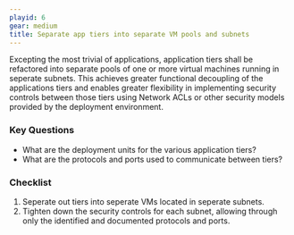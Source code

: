 ```yaml
---
playid: 6
gear: medium
title: Separate app tiers into separate VM pools and subnets
---
```


Excepting the most trivial of applications, application tiers shall
be refactored into separate pools of one or more virtual machines
running in seperate subnets. This achieves greater functional
decoupling of the applications tiers and enables greater flexibility
in implementing security controls between those tiers using Network ACLs or
other security models provided by the deployment environment.

### Key Questions
- What are the deployment units for the various application tiers?
- What are the protocols and ports used to communicate between tiers?

### Checklist
1. Seperate out tiers into seperate VMs located in seperate subnets.
2. Tighten down the security controls for each subnet, allowing through only the identified and documented protocols and ports.